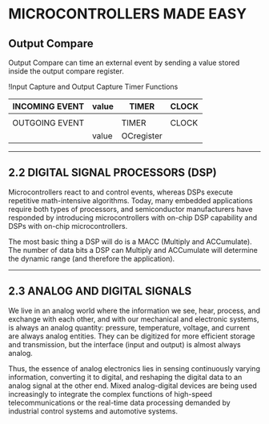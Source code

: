 # MICROCONTROLLERS MADE EASY

## Output Compare
Output Compare can time an external event by sending a value stored inside the output compare register.

!Input Capture and Output Capture Timer Functions

| INCOMING EVENT | value | TIMER | CLOCK |
|----------------|-------|-------|-------|
|                |       |       |       |
| OUTGOING EVENT |       | TIMER | CLOCK |
|                | value | OCregister |       |

----

## 2.2 DIGITAL SIGNAL PROCESSORS (DSP)
Microcontrollers react to and control events, whereas DSPs execute repetitive math-intensive algorithms. Today, many embedded applications require both types of processors, and semiconductor manufacturers have responded by introducing microcontrollers with on-chip DSP capability and DSPs with on-chip microcontrollers.

The most basic thing a DSP will do is a MACC (Multiply and ACCumulate). The number of data bits a DSP can Multiply and ACCumulate will determine the dynamic range (and therefore the application).

----

## 2.3 ANALOG AND DIGITAL SIGNALS
We live in an analog world where the information we see, hear, process, and exchange with each other, and with our mechanical and electronic systems, is always an analog quantity: pressure, temperature, voltage, and current are always analog entities. They can be digitized for more efficient storage and transmission, but the interface (input and output) is almost always analog.

Thus, the essence of analog electronics lies in sensing continuously varying information, converting it to digital, and reshaping the digital data to an analog signal at the other end. Mixed analog-digital devices are being used increasingly to integrate the complex functions of high-speed telecommunications or the real-time data processing demanded by industrial control systems and automotive systems.